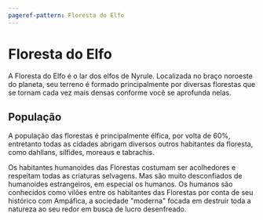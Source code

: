 ```yaml
---
pageref-pattern: Floresta do Elfo
---
```

# Floresta do Elfo

A Floresta do Elfo é o lar dos elfos de Nyrule. Localizada no braço noroeste do planeta, seu terreno é formado principalmente por diversas florestas que se tornam cada vez mais densas conforme você se aprofunda nelas.

## População

A população das florestas é principalmente élfica, por volta de 60%, entretanto todas as cidades abrigam diversos outros habitantes da floresta, como dahllans, sílfides, moreaus e tabrachis.

Os habitantes humanoides das Florestas costumam ser acolhedores e respeitam todas as criaturas selvagens. Mas são muito desconfiados de humanoides estrangeiros, em especial os humanos. Os humanos são conhecidos como vilões entre os habitantes das Florestas por conta de seu histórico com Ampáfica, a sociedade "moderna" focada em destruir toda a natureza ao seu redor em busca de lucro desenfreado.
